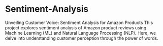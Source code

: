 # Sentiment-Analysis
Unveiling Customer Voice: Sentiment Analysis for Amazon Products This project explores sentiment analysis of Amazon product reviews using Machine Learning (ML) and Natural Language Processing (NLP). Here, we delve into understanding customer perception through the power of words.
